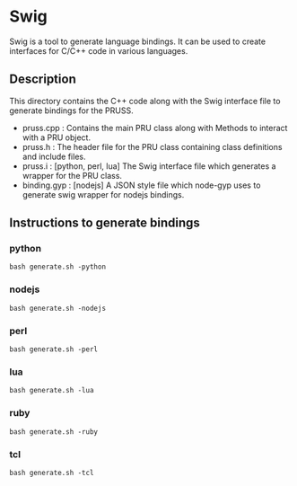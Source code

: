 # Swig
Swig is a tool to generate language bindings. It can be used to create interfaces for C/C++ code in various languages.

## Description
This directory contains the C++ code along with the Swig interface file to generate bindings for the PRUSS.
* pruss.cpp : Contains the main PRU class along with Methods to interact with a PRU object.
* pruss.h : The header file for the PRU class containing class definitions and include files.
* pruss.i : [python, perl, lua] The Swig interface file which generates a wrapper for the PRU class.
* binding.gyp : [nodejs] A JSON style file which node-gyp uses to generate swig wrapper for nodejs bindings.

## Instructions to generate bindings
### python
```
bash generate.sh -python
```
### nodejs
```
bash generate.sh -nodejs
```
### perl
```
bash generate.sh -perl
```
### lua
```
bash generate.sh -lua
```
### ruby
```
bash generate.sh -ruby
```
### tcl
```
bash generate.sh -tcl
```
